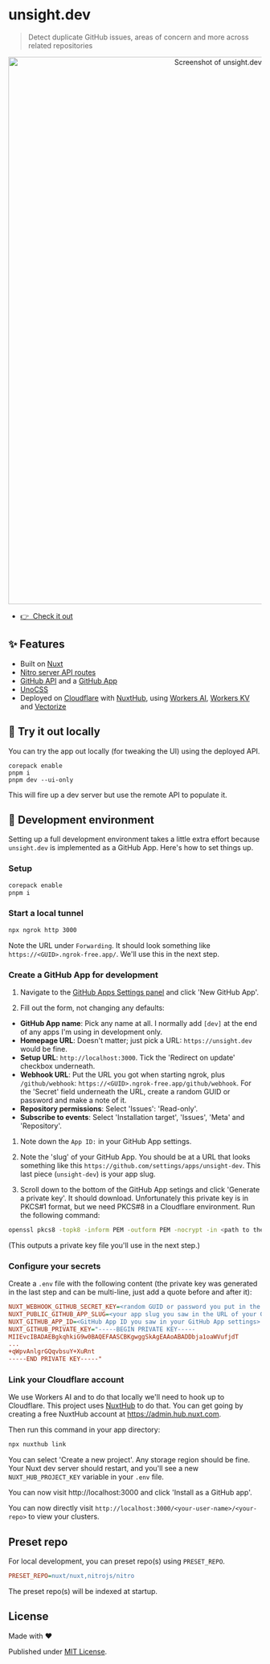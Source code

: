 # unsight.dev

> Detect duplicate GitHub issues, areas of concern and more across related repositories

<p align="center">
  <a href="https://unsight.dev/" target="_blank">
    <img width="1090" alt="Screenshot of unsight.dev showing a cluster of issues on nuxt/nuxt" src="https://github.com/user-attachments/assets/281b5167-eef6-4e08-be50-a6ff047c613b">
  </a>
</p>

- [👉 &nbsp;Check it out](https://unsight.dev/)

## ✨ Features

- Built on [Nuxt](https://nuxt.com/)
- [Nitro server API routes](https://nuxt.com/docs/guide/concepts/server-engine#server-engine)
- [GitHub API](https://docs.github.com/en/rest) and a [GitHub App](https://docs.github.com/en/apps/creating-github-apps)
- [UnoCSS](https://unocss.dev/)
- Deployed on [Cloudflare](https://cloudflare.com/) with [NuxtHub](https://hub.nuxt.com/), using [Workers AI](https://developers.cloudflare.com/workers-ai/#_top), [Workers KV](https://developers.cloudflare.com/kv/#_top) and [Vectorize](http://developers.cloudflare.com/vectorize/)

## 🛝 Try it out locally

You can try the app out locally (for tweaking the UI) using the deployed API.

```
corepack enable
pnpm i
pnpm dev --ui-only
```

This will fire up a dev server but use the remote API to populate it.

## 🚧 Development environment

Setting up a full development environment takes a little extra effort because `unsight.dev` is implemented as a GitHub App. Here's how to set things up.

### Setup

```sh
corepack enable
pnpm i
```

### Start a local tunnel

```sh
npx ngrok http 3000
```

Note the URL under `Forwarding`. It should look something like `https://<GUID>.ngrok-free.app/`. We'll use this in the next step.

### Create a GitHub App for development

1. Navigate to the [GitHub Apps Settings panel](https://github.com/settings/apps) and click 'New GitHub App'.

1. Fill out the form, not changing any defaults:

  - **GitHub App name**: Pick any name at all. I normally add `[dev]` at the end of any apps I'm using in development only.
  - **Homepage URL**: Doesn't matter; just pick a URL: `https://unsight.dev` would be fine.
  - **Setup URL**: `http://localhost:3000`. Tick the 'Redirect on update' checkbox underneath.
  - **Webhook URL**: Put the URL you got when starting ngrok, plus `/github/webhook`: `https://<GUID>.ngrok-free.app/github/webhook`. For the 'Secret' field underneath the URL, create a random GUID or password and make a note of it. 
  - **Repository permissions**: Select 'Issues': 'Read-only'.
  - **Subscribe to events**: Select 'Installation target', 'Issues', 'Meta' and 'Repository'.

1. Note down the `App ID:` in your GitHub App settings.

1. Note the 'slug' of your GitHub App. You should be at a URL that looks something like this `https://github.com/settings/apps/unsight-dev`. This last piece (`unsight-dev`) is your app slug.

1. Scroll down to the bottom of the GitHub App setings and click 'Generate a private key'. It should download. Unfortunately this private key is in PKCS#1 format, but we need PKCS#8 in a Cloudflare environment. Run the following command:

```sh
openssl pkcs8 -topk8 -inform PEM -outform PEM -nocrypt -in <path to the downloaded file>.pem -out <path to your repo>-unsight-pkcs8.key
```

(This outputs a private key file you'll use in the next step.)

### Configure your secrets

Create a `.env` file with the following content (the private key was generated in the last step and can be multi-line, just add a quote before and after it):

```ini
NUXT_WEBHOOK_GITHUB_SECRET_KEY=<random GUID or password you put in the Webhook Secret field when creating your GitHub App>
NUXT_PUBLIC_GITHUB_APP_SLUG=<your app slug you saw in the URL of your GitHub App settings>
NUXT_GITHUB_APP_ID=<GitHub App ID you saw in your GitHub App settings>
NUXT_GITHUB_PRIVATE_KEY="-----BEGIN PRIVATE KEY-----
MIIEvcIBADAEBgkqhkiG9w0BAQEFAASCBKgwggSkAgEAAoABADDbja1oaWVufjdT
...
+qWpvAnlgrGQqvbsuY+XuRnt
-----END PRIVATE KEY-----"
```

### Link your Cloudflare account

We use Workers AI and to do that locally we'll need to hook up to Cloudflare. This project uses [NuxtHub](https://hub.nuxt.com/) to do that. You can get going by creating a free NuxtHub account at https://admin.hub.nuxt.com.

Then run this command in your app directory:

```sh
npx nuxthub link
```

You can select 'Create a new project'. Any storage region should be fine. Your Nuxt dev server should restart, and you'll see a new `NUXT_HUB_PROJECT_KEY` variable in your `.env` file.

You can now visit http://localhost:3000 and click 'Install as a GitHub app'.

You can now directly visit `http://localhost:3000/<your-user-name>/<your-repo>` to view your clusters.

## Preset repo
For local development, you can preset repo(s) using `PRESET_REPO`.

```ini
PRESET_REPO=nuxt/nuxt,nitrojs/nitro
```
The preset repo(s) will be indexed at startup.

## License

Made with ❤️

Published under [MIT License](./LICENCE).
